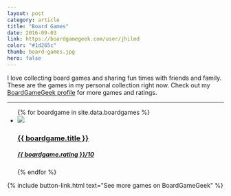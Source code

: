 ```yaml
---
layout: post
category: article
title: "Board Games"
date: 2016-09-03
link: https://boardgamegeek.com/user/jhilmd
color: "#1d265c"
thumb: board-games.jpg
hero: false
---
```


I love collecting board games and sharing fun times with friends and family. These are the games in my personal collection right now. Check out my [BoardGameGeek profile](https://www.boardgamegeek.com/user/jhilmd) for more games and ratings.

---

<ul class="list article-list list-grid">
  {% for boardgame in site.data.boardgames %}
  <li class="list-item">
    <a href="{{ boardgame.link }}">
      <img src="/img/board-games/{{ boardgame.title | slugify }}.jpg" class="list-image list-image-nonuniform" loading="lazy">
      <h3 class="list-title">{{ boardgame.title }}</h3>
      <h5 class="list-detail">{{ boardgame.rating }}<span class="sub">/10</span></h5>
    </a>
  </li>
  {% endfor %}
</ul>

{% include button-link.html text="See more games on BoardGameGeek" %}
